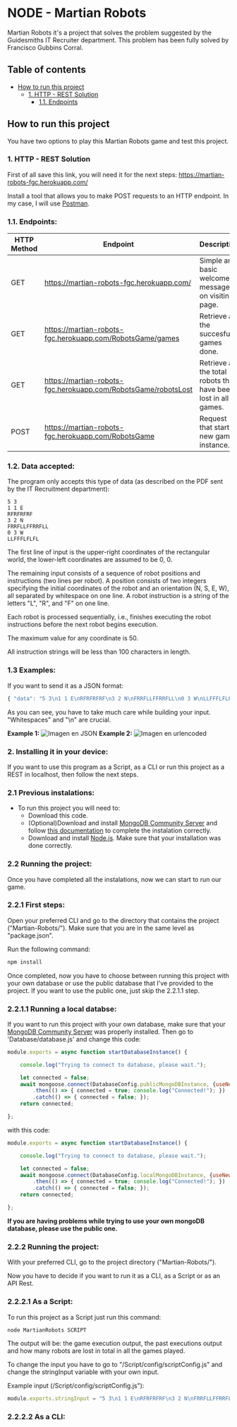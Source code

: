 # NODE - Martian Robots
Martian Robots it's a project that solves the problem suggested by the Guidesmiths IT Recruiter department.
This problem has been fully solved by Francisco Gubbins Corral.

## Table of contents

- [How to run this project](#how)
  * [1. HTTP - REST Solution](#1.)
    + [1.1. Endpoints](#1.1.)

## How to run this project
You have two options to play this Martian Robots game and test this project.

### 1. HTTP - REST Solution

First of all save this link, you will need it for the next steps: https://martian-robots-fgc.herokuapp.com/

Install a tool that allows you to make POST requests to an HTTP endpoint. In my case, I will use [Postman](https://www.postman.com/downloads/).

### 1.1. Endpoints:

HTTP Method | Endpoint | Description
----------- | -------- | -----------
GET | https://martian-robots-fgc.herokuapp.com/ | Simple and basic welcome message on visiting page.
GET | https://martian-robots-fgc.herokuapp.com/RobotsGame/games | Retrieve all the succesfull games done.
GET | https://martian-robots-fgc.herokuapp.com/RobotsGame/robotsLost | Retrieve all the total robots that have been lost in all games.
POST | https://martian-robots-fgc.herokuapp.com/RobotsGame | Request that starts a new game instance.

### 1.2. Data accepted:

The program only accepts this type of data (as described on the PDF sent by the IT Recruitment department):
```
5 3
1 1 E
RFRFRFRF
3 2 N
FRRFLLFFRRFLL
0 3 W
LLFFFLFLFL
```

The first line of input is the upper-right coordinates of the rectangular world, the
lower-left coordinates are assumed to be 0, 0.

The remaining input consists of a sequence of robot positions and instructions (two lines
per robot). A position consists of two integers specifying the initial coordinates of the
robot and an orientation (N, S, E, W), all separated by whitespace on one line. A robot
instruction is a string of the letters "L", "R", and "F" on one line.

Each robot is processed sequentially, i.e., finishes executing the robot instructions
before the next robot begins execution.

The maximum value for any coordinate is 50.

All instruction strings will be less than 100 characters in length.

### 1.3 Examples:

If you want to send it as a JSON format:
```javascript
{ "data": "5 3\n1 1 E\nRFRFRFRF\n3 2 N\nFRRFLLFFRRFLL\n0 3 W\nLLFFFLFLFL" }
```

As you can see, you have to take much care while building your input. "Whitespaces" and "\n" are crucial.

__Example 1:__ ![Imagen en JSON](https://i.postimg.cc/7hYgV0Dm/POST-JSON.png)
__Example 2:__ ![Imagen en urlencoded](https://i.postimg.cc/8CSf4MmM/POST-NO-JSON.png)


### 2. Installing it in your device:

If you want to use this program as a Script, as a CLI or run this project as a REST in localhost, then follow the next steps.

### 2.1 Previous instalations:

* To run this project you will need to:
  * Download this code.
  * (Optional)Download and install [MongoDB Community Server](https://www.mongodb.com/try/download/community) and follow [this documentation](https://docs.mongodb.com/manual/administration/install-community/) to complete the instalation correctly.
  * Download and install [Node.js](https://nodejs.org/es/). Make sure that your installation was done correctly.
  
### 2.2 Running the project:

Once you have completed all the instalations, now we can start to run our game.

### 2.2.1 First steps:

Open your preferred CLI and go to the directory that contains the project ("Martian-Robots/"). Make sure that you are in the same level as "package.json".

Run the following command:
```bash
npm install
```
Once completed, now you have to choose between running this project with your own database or use the public database that I've provided to the project.
If you want to use the public one, just skip the 2.2.1.1 step.

### 2.2.1.1 Running a local databse:
If you want to run this project with your own database, make sure that your [MongoDB Community Server](https://www.mongodb.com/try/download/community) was properly installed.
Then go to 'Database/database.js' and change this code:
```javascript
module.exports = async function startDatabaseInstance() {

    console.log("Trying to connect to database, please wait.");

    let connected = false;
    await mongoose.connect(DatabaseConfig.publicMongoDBInstance, {useNewUrlParser: true, useUnifiedTopology: true})
        .then(() => { connected = true; console.log("Connected!"); })
        .catch(() => { connected = false; });
    return connected;

};
```
with this code:
```javascript
module.exports = async function startDatabaseInstance() {

    console.log("Trying to connect to database, please wait.");

    let connected = false;
    await mongoose.connect(DatabaseConfig.localMongoDBInstance, {useNewUrlParser: true, useUnifiedTopology: true})
        .then(() => { connected = true; console.log("Connected!"); })
        .catch(() => { connected = false; });
    return connected;

};
```
__If you are having problems while trying to use your own mongoDB database, please use the public one.__

### 2.2.2 Running the project:

With your preferred CLI, go to the project directory ("Martian-Robots/").

Now you have to decide if you want to run it as a CLI, as a Script or as an API Rest.

### 2.2.2.1 As a Script:

To run this project as a Script just run this command:
```bash
node MartianRobots SCRIPT
```
The output will be: the game execution output, the past executions output and how many robots are lost in total in all the games played.

To change the input you have to go to "/Script/config/scriptConfig.js" and change the stringInput variable with your own input.

Example input (/Script/config/scriptConfig.js"):
```javascript
module.exports.stringInput = "5 3\n1 1 E\nRFRFRFRF\n3 2 N\nFRRFLLFFRRFLL\n0 3 W\nLLFFFLFLFL";
```

### 2.2.2.2 As a CLI:







